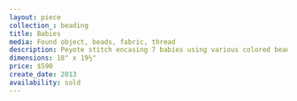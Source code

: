 ```yaml
---
layout: piece
collection_: beading
title: Babies
media: Found object, beads, fabric, thread
description: Peyote stitch encasing 7 babies using various colored beads, quilted fabric and border with a mat in a glass maple frame 2 inches in depth.
dimensions: 18" x 19½"
price: $590
create_date: 2013
availability: sold
---
```

